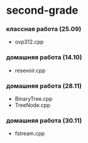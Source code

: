 # second-grade
### классная работа (25.09)
- ovp312.cpp
### домашняя работа (14.10)
- resevoir.cpp
### домашняя работа (28.11)
- BinaryTree.cpp
- TreeNode.cpp
### домашняя работа (30.11)
- fstream.cpp
